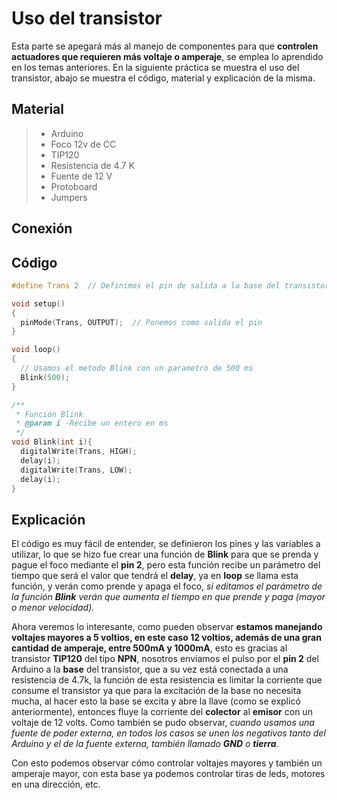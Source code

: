 # Uso del transistor
Esta parte se apegará más al manejo de componentes para que **controlen actuadores que requieren más voltaje o amperaje**, se emplea lo aprendido en los temas anteriores. 
En la siguiente práctica se muestra el uso del transistor, abajo se muestra el código, material y explicación de la misma.

## Material
> - Arduino
> - Foco 12v de CC
> - TIP120
> - Resistencia de 4.7 K
> - Fuente de 12 V
> - Protoboard
> - Jumpers

## Conexión


## Código
```c
#define Trans 2  // Definimos el pin de salida a la base del transistor

void setup()
{
  pinMode(Trans, OUTPUT);  // Ponemos como salida el pin
}

void loop()
{
  // Usamos el metodo Blink con un parametro de 500 ms
  Blink(500);
}

/**
 * Función Blink 
 * @param i -Recibe un entero en ms
 */
void Blink(int i){
  digitalWrite(Trans, HIGH);
  delay(i);
  digitalWrite(Trans, LOW);
  delay(i);
}
```
## Explicación

El código es muy fácil de entender, se definieron los pines y las variables a utilizar, lo que se hizo fue crear una función de **Blink** para que se prenda y pague el foco mediante el **pin 2**, pero esta función recibe un parámetro del tiempo que será el valor que tendrá el **delay**, ya en **loop** se llama esta función, y verán como prende y apaga el foco, *si editamos el parámetro de la función **Blink** verán que aumenta el tiempo en que prende y paga (mayor o menor velocidad).*

Ahora veremos lo interesante, como pueden observar **estamos manejando voltajes mayores a 5 voltios, en este caso 12 voltios, además de una gran cantidad de amperaje, entre 500mA y 1000mA**, esto es gracias al transistor **TIP120** del tipo **NPN**, nosotros enviamos el pulso por el **pin 2** del Arduino a la **base** del transistor, que a su vez está conectada a una resistencia de 4.7k, la función de esta resistencia es limitar la corriente que consume el transistor ya que para la excitación de la base no necesita mucha, al hacer esto la base se excita y abre la llave (como se explicó anteriormente), entonces fluye la corriente del **colector** al **emisor** con un voltaje de 12 volts. Como también se pudo observar, *cuando usamos una fuente de poder externa, en todos los casos se unen los negativos tanto del Arduino y el de la fuente externa, también llamado **GND** o **tierra**.*

Con esto podemos observar cómo controlar voltajes mayores y también un amperaje mayor, con esta base ya podemos controlar tiras de leds, motores en una dirección, etc. 


<!--stackedit_data:
eyJoaXN0b3J5IjpbMTU3MTc1NzA5OCwtMTEzMTA1OTk4XX0=
-->